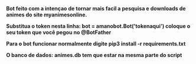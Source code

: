 <B>Bot feito com a intençao de tornar mais facil a pesquisa e downloads<b> de animes do site myanimesonline.

Substitua o token nesta linha:
bot = amanobot.Bot('tokenaqui') 
coloque o seu token que você pegou no @BotFather

Para o bot funcionar normalmente digite pip3 install -r requirements.txt

O banco de dados: animes.db tem que estar na mesma parte do script
